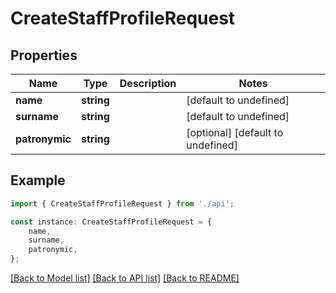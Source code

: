 # CreateStaffProfileRequest


## Properties

Name | Type | Description | Notes
------------ | ------------- | ------------- | -------------
**name** | **string** |  | [default to undefined]
**surname** | **string** |  | [default to undefined]
**patronymic** | **string** |  | [optional] [default to undefined]

## Example

```typescript
import { CreateStaffProfileRequest } from './api';

const instance: CreateStaffProfileRequest = {
    name,
    surname,
    patronymic,
};
```

[[Back to Model list]](../README.md#documentation-for-models) [[Back to API list]](../README.md#documentation-for-api-endpoints) [[Back to README]](../README.md)
